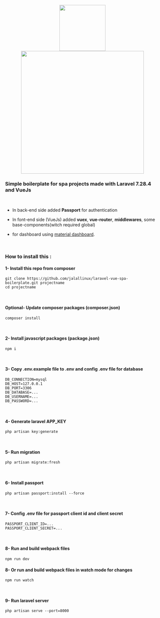 
<p align="center">
<img height="150" src="https://vuejs.org/images/logo.png" style="max-width:80%;">
<img src="https://raw.githubusercontent.com/laravel/art/master/logo-lockup/5%20SVG/2%20CMYK/1%20Full%20Color/laravel-logolockup-cmyk-red.svg" width="400">
</p>


### Simple boilerplate for spa projects made with Laravel 7.28.4 and VueJs
<br/>

- In back-end side added **Passport** for authentication

- In font-end side (VueJs) added **vuex**, **vue-router**, **middlewares**, some base-components(witch required global)

- for dashboard using [material dashboard](https://github.com/creativetimofficial/material-dashboard).

<br />

### How to install this :

#### 1- Install this repo from composer

```
git clone https://github.com/jalallinux/laravel-vue-spa-boilerplate.git projectname
cd projectname
```
<br />

#### Optional- Update composer packages (composer.json)
```
composer install
```
<br />

#### 2- Install javascript packages (package.json)
```
npm i
```
<br />

#### 3- Copy .env.example file to .env and config .env file for database
```
DB_CONNECTION=mysql
DB_HOST=127.0.0.1
DB_PORT=3306
DB_DATABASE=...
DB_USERNAME=...
DB_PASSWORD=...
```
<br />

#### 4- Generate laravel APP_KEY
```
php artisan key:generate
```
<br />

#### 5- Run migration
```
php artisan migrate:fresh
```
<br />

#### 6- Install passport
```
php artisan passport:install --force
```
<br />

#### 7- Config .env file for passport **client id** and **client secret**
```
PASSPORT_CLIENT_ID=...
PASSPORT_CLIENT_SECRET=...
```
<br />

#### 8- Run and build webpack files
```
npm run dev
```
#### 8- Or run and build webpack files in watch mode for changes
```
npm run watch
```
<br />

#### 9- Run laravel server
```
php artisan serve --port=8000
```
<br />
